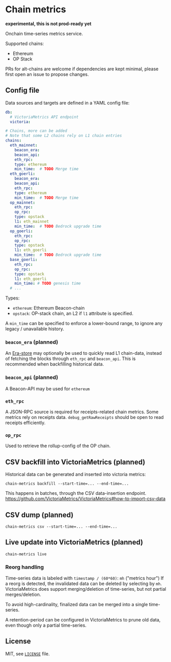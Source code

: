 # Chain metrics

**experimental, this is not prod-ready yet**

Onchain time-series metrics service.

Supported chains:
- Ethereum
- OP Stack

PRs for alt-chains are welcome if dependencies are kept minimal,
please first open an issue to propose changes.

## Config file

Data sources and targets are defined in a YAML config file:

```yaml
db:
  # VictoriaMetrics API endpoint
  victoria:

# Chains, more can be added
# Note that some L2 chains rely on L1 chain entries
chains:
  eth_mainnet:
    beacon_era:
    beacon_api:
    eth_rpc:
    type: ethereum
    min_time:  # TODO Merge time
  eth_goerli:
    beacon_era:
    beacon_api:
    eth_rpc:
    type: ethereum
    min_time:  # TODO Merge time
  op_mainnet:
    eth_rpc:
    op_rpc:
    type: opstack
    l1: eth_mainnet
    min_time:  # TODO Bedrock upgrade time
  op_goerli:
    eth_rpc:
    op_rpc:
    type: opstack
    l1: eth_goerli
    min_time:  # TODO Bedrock upgrade time
  base_goerli:
    eth_rpc:
    op_rpc:
    type: opstack
    l1: eth_goerli
    min_time: # TODO genesis time
  # ...
```

Types:
- `ethereum`: Ethereum Beacon-chain
- `opstack`: OP-stack chain, an L2 if `l1` attribute is specified. 

A `min_time` can be specified to enforce a lower-bound range, to ignore any legacy / unavailable history.

### `beacon_era` (planned)

An [Era-store](https://nimbus.guide/era-store.html) may optionally be used to quickly read L1 chain-data,
instead of fetching the blocks through `eth_rpc` and `beacon_api`.
This is recommended when backfilling historical data.

### `beacon_api` (planned)

A Beacon-API may be used for `ethereum`

### `eth_rpc`

A JSON-RPC source is required for receipts-related chain metrics.
Some metrics rely on receipts data. `debug_getRawReceipts` should be open to read receipts efficiently.

### `op_rpc`

Used to retrieve the rollup-config of the OP chain.

## CSV backfill into VictoriaMetrics (planned)

Historical data can be generated and inserted into victoria metrics:
```
chain-metrics backfill --start-time=... --end-time=...
```
This happens in batches, through the CSV data-insertion endpoint.
https://github.com/VictoriaMetrics/VictoriaMetrics#how-to-import-csv-data

## CSV dump (planned)

```
chain-metrics csv --start-time=... --end-time=...
```

## Live update into VictoriaMetrics (planned)

```
chain-metrics live
```

### Reorg handling

Time-series data is labeled with `timestamp / (60*60)`: `mh` ("metrics hour")
If a reorg is detected, the invalidated data can be deleted by selecting by `mh`.
VictoriaMetrics does support merging/deletion of time-series, but not partial merges/deletion.

To avoid high-cardinality, finalized data can be merged into a single time-series.

A retention-period can be configured in VictoriaMetrics to prune old data, even though only a partial time-series.

## License

MIT, see [`LICENSE`](./LICENSE) file.
